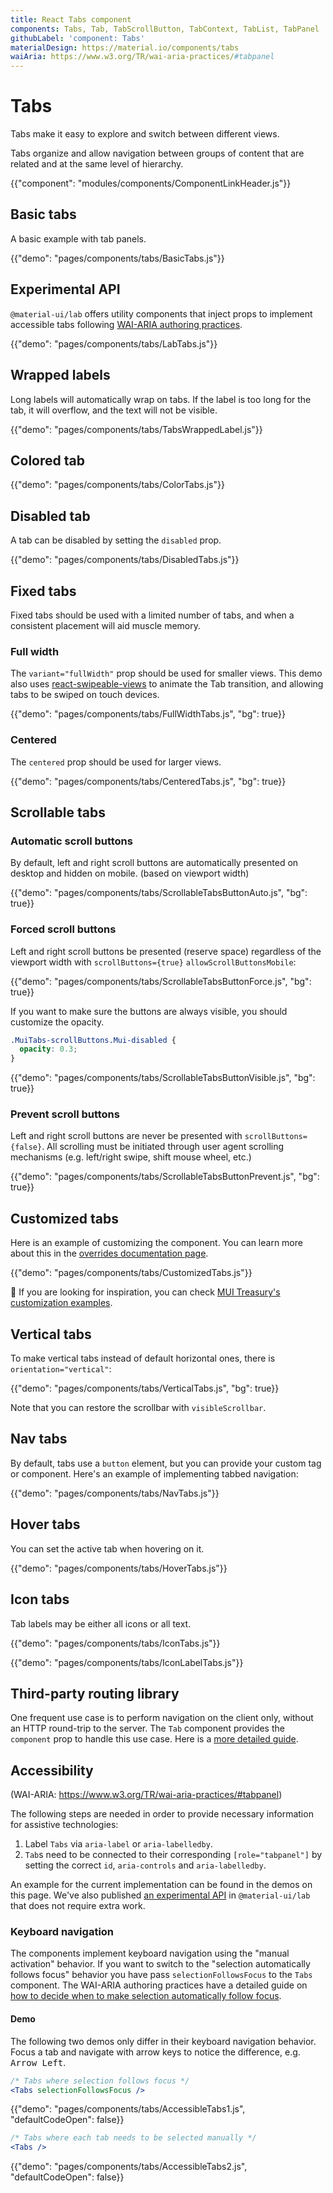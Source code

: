 ```yaml
---
title: React Tabs component
components: Tabs, Tab, TabScrollButton, TabContext, TabList, TabPanel
githubLabel: 'component: Tabs'
materialDesign: https://material.io/components/tabs
waiAria: https://www.w3.org/TR/wai-aria-practices/#tabpanel
---
```


# Tabs

<p class="description">Tabs make it easy to explore and switch between different views.</p>

Tabs organize and allow navigation between groups of content that are related and at the same level of hierarchy.

{{"component": "modules/components/ComponentLinkHeader.js"}}

## Basic tabs

A basic example with tab panels.

{{"demo": "pages/components/tabs/BasicTabs.js"}}

## Experimental API

`@material-ui/lab` offers utility components that inject props to implement accessible tabs
following [WAI-ARIA authoring practices](https://www.w3.org/TR/wai-aria-practices/#tabpanel).

{{"demo": "pages/components/tabs/LabTabs.js"}}

## Wrapped labels

Long labels will automatically wrap on tabs.
If the label is too long for the tab, it will overflow, and the text will not be visible.

{{"demo": "pages/components/tabs/TabsWrappedLabel.js"}}

## Colored tab

{{"demo": "pages/components/tabs/ColorTabs.js"}}

## Disabled tab

A tab can be disabled by setting the `disabled` prop.

{{"demo": "pages/components/tabs/DisabledTabs.js"}}

## Fixed tabs

Fixed tabs should be used with a limited number of tabs, and when a consistent placement will aid muscle memory.

### Full width

The `variant="fullWidth"` prop should be used for smaller views.
This demo also uses [react-swipeable-views](https://github.com/oliviertassinari/react-swipeable-views) to animate the Tab transition, and allowing tabs to be swiped on touch devices.

{{"demo": "pages/components/tabs/FullWidthTabs.js", "bg": true}}

### Centered

The `centered` prop should be used for larger views.

{{"demo": "pages/components/tabs/CenteredTabs.js", "bg": true}}

## Scrollable tabs

### Automatic scroll buttons

By default, left and right scroll buttons are automatically presented on desktop and hidden on mobile. (based on viewport width)

{{"demo": "pages/components/tabs/ScrollableTabsButtonAuto.js", "bg": true}}

### Forced scroll buttons

Left and right scroll buttons be presented (reserve space) regardless of the viewport width with `scrollButtons={true}` `allowScrollButtonsMobile`:

{{"demo": "pages/components/tabs/ScrollableTabsButtonForce.js", "bg": true}}

If you want to make sure the buttons are always visible, you should customize the opacity.

```css
.MuiTabs-scrollButtons.Mui-disabled {
  opacity: 0.3;
}
```

{{"demo": "pages/components/tabs/ScrollableTabsButtonVisible.js", "bg": true}}

### Prevent scroll buttons

Left and right scroll buttons are never be presented with `scrollButtons={false}`.
All scrolling must be initiated through user agent scrolling mechanisms (e.g. left/right swipe, shift mouse wheel, etc.)

{{"demo": "pages/components/tabs/ScrollableTabsButtonPrevent.js", "bg": true}}

## Customized tabs

Here is an example of customizing the component. You can learn more about this in the
[overrides documentation page](/customization/how-to-customize/).

{{"demo": "pages/components/tabs/CustomizedTabs.js"}}

🎨 If you are looking for inspiration, you can check [MUI Treasury's customization examples](https://mui-treasury.com/styles/tabs/).

## Vertical tabs

To make vertical tabs instead of default horizontal ones, there is `orientation="vertical"`:

{{"demo": "pages/components/tabs/VerticalTabs.js", "bg": true}}

Note that you can restore the scrollbar with `visibleScrollbar`.

## Nav tabs

By default, tabs use a `button` element, but you can provide your custom tag or component. Here's an example of implementing tabbed navigation:

{{"demo": "pages/components/tabs/NavTabs.js"}}

## Hover tabs

You can set the active tab when hovering on it.

{{"demo": "pages/components/tabs/HoverTabs.js"}}

## Icon tabs

Tab labels may be either all icons or all text.

{{"demo": "pages/components/tabs/IconTabs.js"}}

{{"demo": "pages/components/tabs/IconLabelTabs.js"}}

## Third-party routing library

One frequent use case is to perform navigation on the client only, without an HTTP round-trip to the server.
The `Tab` component provides the `component` prop to handle this use case.
Here is a [more detailed guide](/guides/routing/#tabs).

## Accessibility

(WAI-ARIA: https://www.w3.org/TR/wai-aria-practices/#tabpanel)

The following steps are needed in order to provide necessary information for assistive technologies:

1. Label `Tabs` via `aria-label` or `aria-labelledby`.
2. `Tab`s need to be connected to their
   corresponding `[role="tabpanel"]` by setting the correct `id`, `aria-controls` and `aria-labelledby`.

An example for the current implementation can be found in the demos on this page. We've also published [an experimental API](#experimental-api) in `@material-ui/lab` that does not require
extra work.

### Keyboard navigation

The components implement keyboard navigation using the "manual activation" behavior. If you want to switch to the
"selection automatically follows focus" behavior you have pass `selectionFollowsFocus` to the `Tabs` component. The WAI-ARIA authoring practices have a detailed guide on [how to decide when to make selection automatically follow focus](https://www.w3.org/TR/wai-aria-practices/#kbd_selection_follows_focus).

#### Demo

The following two demos only differ in their keyboard navigation behavior.
Focus a tab and navigate with arrow keys to notice the difference, e.g. <kbd class="key">Arrow Left</kbd>.

```jsx
/* Tabs where selection follows focus */
<Tabs selectionFollowsFocus />
```

{{"demo": "pages/components/tabs/AccessibleTabs1.js", "defaultCodeOpen": false}}

```jsx
/* Tabs where each tab needs to be selected manually */
<Tabs />
```

{{"demo": "pages/components/tabs/AccessibleTabs2.js", "defaultCodeOpen": false}}
